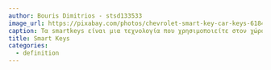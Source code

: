 ```yaml
---
author: Bouris Dimitrios - stsd133533
image_url: https://pixabay.com/photos/chevrolet-smart-key-car-keys-618402/
caption: Τα smartkeys είναι μια τεχνολογία που χρησιμοποιείτε στον χώρο της αυτοκίνησης τις τελευταίες δεκαετίες. Με την χρήση των smartkeys ο τρόπος με τον οποίο ο ιδιοκτήτης του οχήματος αλλιλεπιδρά με το όχημα αλλάζει δραστικά.Πλέον τό όχημα αντιλαμβάνεται την ύπαρξη του ιδιοκτήτη απο απόσταση μερικών μέτρων και ξεκλειδώνει αυτόματα. Επίσης χωρίς την εισαγωγή κλειδιού στην μίζα το αυτοκίνητο παίρνει μπροστά πατώντας απλά ένα κουμπί.
title: Smart Keys
categories:
  - definition
---
```

